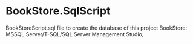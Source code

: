 # BookStore.SqlScript
BookStoreScript.sql file to create the database of this project BookStore: MSSQL Server/T-SQL/SQL Server Management Studio,

